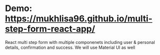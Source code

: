 # Demo: https://mukhlisa96.github.io/multi-step-form-react-app/

React multi step form with multiple componenets including user & personal details, confirmation and success. We will use Material UI as well
